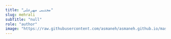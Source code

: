 ```yaml
--- 
title: "مجتبی مهرعلی" 
slug: mehrali 
subTitle: "null" 
role: "author" 
image: "https://raw.githubusercontent.com/asmaneh/asmaneh.github.io/master/assets/img/authors/mehrali.jpg" 
--- 
```

